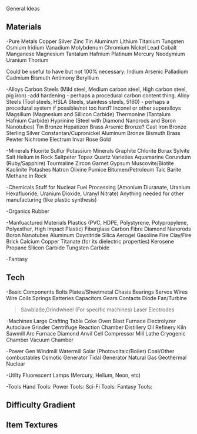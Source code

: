General Ideas

Materials
-----
-Pure Metals
Copper
Silver
Zinc
Tin
Aluminum
Lithium
Titanium
Tungsten
Osmium
Iridium
Vanadium
Molybdenum
Chromium
Nickel
Lead
Cobalt
Manganese
Magnesium
Tantalum
Hafnium
Platinum
Mercury
Neodymium
Uranium
Thorium

Could be useful to have but not 100% necessary:
Indium
Arsenic
Palladium
Cadmium
Bismuth
Antimony
Beryllium

-Alloys
Carbon Steels (Mild steel, Medium carbon steel, High carbon steel, pig iron) -add hardening - perhaps a procedural carbon content thing.
Alloy Steels (Tool steels, HSLA Steels, stainless steels, 5160) - perhaps a procedural system if possible/not too hard?
Inconel or other superalloys
Magsilium (Magnesium and Sillicon Carbide)
Thermonine (Tantalum Hafnium Carbide)
Hyprinine (Steel with Diamond Nanorods and Boron Nanotubes)
Tin Bronze
Hepatizon
Brass
Arsenic Bronze?
Cast Iron Bronze
Sterling Silver
Constantan/Cupronickel
Aluminum Bronze
Bismuth Brass
Pewter
Nichrome
Electrum
Invar
Rose Gold

-Minerals
Fluorite
Sulfur
Potassium Minerals
Graphite
Chlorite
Borax
Sylvite
Salt
Helium in Rock
Saltpeter
Topaz
Quartz Varieties
Aquamarine
Corundum (Ruby/Sapphire)
Tourmaline
Zircon
Garnet
Gypsum
Muscovite/Biotite
Kaolinite
Potashes
Natron
Olivine
Pumice
Bitumen/Petroleum
Talc
Barite
Methane in Rock

-Chemicals
Stuff for Nuclear Fuel Processing (Amonium Diuranate, Uranium Hexafluoride, Uranium Dioxide, Uranyl Nitrate)
Anything needed for other manufacturing (like plastic synthesis)

-Organics
Rubber

-Manfuactured Materials
Plastics (PVC, HDPE, Polystyrene, Polypropylene, Polyesther, High Impact Plastic)
Fiberglass
Carbon Fibre
Diamond Nanorods
Boron Nanotubes
Aluminum Oxynitride
Silica Aerogel
Gasoline
Fire Clay/Fire Brick
Calcium Copper Titanate (for its dielectric properties)
Kerosene
Propane
Silicon Carbide
Tungsten Carbide

-Fantasy

Tech
-----
-Basic Components
Bolts
Plates/Sheetmetal
Chasis
Bearings
Servos
Wires
Wire Coils
Springs
Batteries
Capacitors
Gears
Contacts
Diode
Fan/Turbine
>Sawblade,Grindwheel (For specific machines)
Laser
Electrodes

-Machines
Large Crafting Table
Coke Oven
Blast Furnace
Electrolyzer
Autoclave
Grinder
Centrifuge
Reaction Chamber
Distillery
Oil Refinery
Kiln
Sawmill
Arc Furnace
Diamond Anvil Cell
Compressor
Mill
Lathe
Cryogenic Chamber
Vacuum Chamber

-Power Gen
Windmill
Watermill
Solar (Photovoltaic/Boiler)
Coal/Other combustables
Osmotic Generator
Tidal Generator
Natural Gas
Geothermal
Nuclear

-Utilty
Fluorescent Lamps (Mercury, Helium, Neon, etc)

-Tools
Hand Tools:
Power Tools:
Sci-Fi Tools:
Fantasy Tools:

Difficulty Gradient
-----

Item Textures
-----

